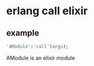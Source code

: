 # erlang call elixir

## example

``` erlang
'AModule':'call'(args);
```
AModule is an elixir module
